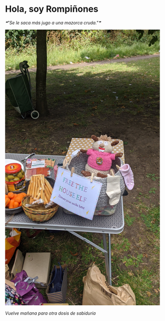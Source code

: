 # Hola, soy Rompiñones

<!--STARTS_HERE_QUOTE_README-->
<i>❝"Se le saca más jugo a una mazorca cruda."❞</i>
<!--ENDS_HERE_QUOTE_README-->

<!--START_SECTION:update_image-->
![alt text](https://raw.githubusercontent.com/focaalvarez/rompinones/main/.github/images/IMG_20220703_141425.jpg?raw=true)
<!--END_SECTION:update_image-->

*Vuelve mañana para otra dosis de sabiduría*
